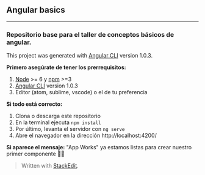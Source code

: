 ## Angular basics
----------
### Repositorio base para el taller de conceptos básicos de angular.
This project was generated with [Angular CLI](https://github.com/angular/angular-cli) version 1.0.3.

__Primero asegúrate de tener los prerrequisitos:__
 1. [Node](https://nodejs.org/en/) >= 6 y [npm](https://www.npmjs.com/) >=3 
 2. [Angular CLI](https://github.com/angular/angular-cli) version 1.0.3
 3. Editor (atom, sublime, vscode) o el de tu preferencia
 
**Si todo está correcto:**
 1. Clona o descarga este repositorio
 2. En la terminal ejecuta `npm install`
 3. Por último, levanta el servidor con `ng serve`
 4. Abre el navegador en la dirección http://localhost:4200/

**Si aparece el mensaje:** "App Works" ya estamos listas para crear nuestro primer componente :ok_woman:


> Written with [StackEdit](https://stackedit.io/).
